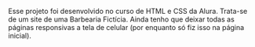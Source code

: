 Esse projeto foi desenvolvido no curso de HTML e CSS da Alura. Trata-se de um site de uma Barbearia Fictícia. Ainda tenho que deixar todas as páginas responsivas a tela de celular (por enquanto só fiz isso na página inicial).